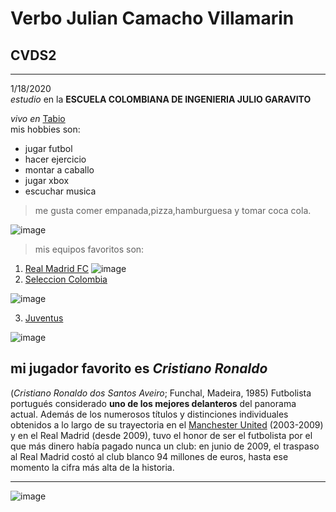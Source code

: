 # Verbo Julian Camacho Villamarin
## CVDS2 
---
1/18/2020 \
*estudio* en la **ESCUELA COLOMBIANA DE INGENIERIA JULIO GARAVITO**

*vivo en* [Tabio](https://www.google.com/maps/place/Tabio,+Cundinamarca/@4.9169673,-74.0985471,17z/data=!3m1!4b1!4m5!3m4!1s0x8e4079183fa5cb65:0x20097a44cc3abaea!8m2!3d4.916962!4d-74.096358?hl=es) \
mis hobbies son: 
- jugar futbol
- hacer ejercicio
- montar a caballo
- jugar xbox
- escuchar musica
>me gusta comer empanada,pizza,hamburguesa y tomar coca cola.

![image](https://pbs.twimg.com/media/DCd1TmhVwAAg_mT.jpg)

>mis equipos favoritos son:
1. [Real Madrid FC](https://www.realmadrid.com/en)
![image](https://www.realmadrid.com/StaticFiles/RealMadridResponsive/images/header_logo.svg)
2. [Seleccion Colombia](https://fcf.com.co/)

![image](https://fcf.com.co/wp-content/uploads/2019/04/logo-FCF.png)

3. [Juventus](https://posts.google.com/share/Dv2Hdqo9)

![image](https://upload.wikimedia.org/wikipedia/commons/thumb/1/15/Juventus_FC_2017_logo.svg/80px-Juventus_FC_2017_logo.svg.png)


## mi jugador favorito es *Cristiano Ronaldo*

(*Cristiano Ronaldo dos Santos Aveiro*; Funchal, Madeira, 1985) Futbolista portugués considerado **uno de los mejores delanteros** del panorama actual. Además de los numerosos títulos y distinciones individuales obtenidos a lo largo de su trayectoria en el [Manchester United](https://www.manutd.com/) (2003-2009) y en el Real Madrid (desde 2009), tuvo el honor de ser el futbolista por el que más dinero había pagado nunca un club: en junio de 2009, el traspaso al Real Madrid costó al club blanco 94 millones de euros, hasta ese momento la cifra más alta de la historia.

---
![image](http://static.t13.cl/images/sizes/1200x675/1532704976-000v08pe.jpg)
